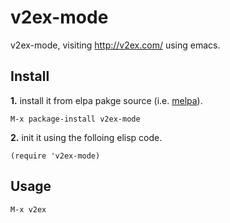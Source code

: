 # v2ex-mode
v2ex-mode, visiting http://v2ex.com/ using emacs.

## Install
**1.** install it from elpa pakge source (i.e. [melpa](https://melpa.org/)).  
```elisp
M-x package-install v2ex-mode
```
**2.** init it using the folloing elisp code.  
```elisp
(require 'v2ex-mode)
```

## Usage
```elisp
M-x v2ex
```
